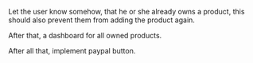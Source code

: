 Let the user know somehow, that he or she already owns a product, this should also prevent them from adding the product again.

After that, a dashboard for all owned products.

After all that, implement paypal button.
